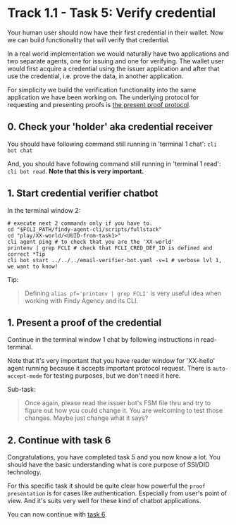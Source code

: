 # Track 1.1 - Task 5: Verify credential

Your human user should now have their first credential in their wallet. Now
we can build functionality that will verify that credential.

In a real world implementation we would naturally have two applications and two
separate agents, one for issuing and one for verifying. The wallet user would
first acquire a credential using the issuer application and after that use the
credential, i.e. prove the data, in another application.

For simplicity we build the verification functionality into the same application
we have been working on. The underlying protocol for requesting and presenting
proofs is [the present proof
protocol](https://github.com/hyperledger/aries-rfcs/blob/main/features/0037-present-proof/README.md).

## 0. Check your 'holder' aka credential receiver

You should have following command still running in 'terminal 1 chat':
`cli bot chat`

And, you should have following command still running in 'terminal 1 read':
`cli bot read`. **Note that this is very important.**

## 1. Start credential verifier chatbot

In the terminal window 2:
```shell
# execute next 2 commands only if you have to.
cd "$FCLI_PATH/findy-agent-cli/scripts/fullstack"
cd "play/XX-world/<UUID-from-task1>"
cli agent ping # to check that you are the 'XX-world'
printenv | grep FCLI # check that FCLI_CRED_DEF_ID is defined and correct *Tip
cli bot start ../../../email-verifier-bot.yaml -v=1 # verbose lvl 1, we want to know!
```

Tip:
> Defining `alias pf='printenv | grep FCLI'` is very useful idea when working
> with Findy Agency and its CLI.

## 1. Present a proof of the credential

Continue in the terminal window 1 chat by following instructions in
read-terminal.

Note that it's very important that you have reader window for 'XX-hello' agent
running because it accepts important protocol request. There is
`auto-accept-mode` for testing purposes, but we don't need it here.

Sub-task:
> Once again, please read the issuer bot's FSM file thru and try to figure out
> how you could change it. You are welcoming to test those changes. Maybe just
> change what it says?

## 2. Continue with task 6

Congratulations, you have completed task 5 and you now know a lot. You should
have the basic understanding what is core purpose of SSI/DID technology.

For this specific task it should be quite clear how powerful the `proof
presentation` is for cases like authentication. Especially from user's point of
view. And it's suits very well for these kind of chatbot applications.

You can now continue with [task 6](../task6/README.md).

